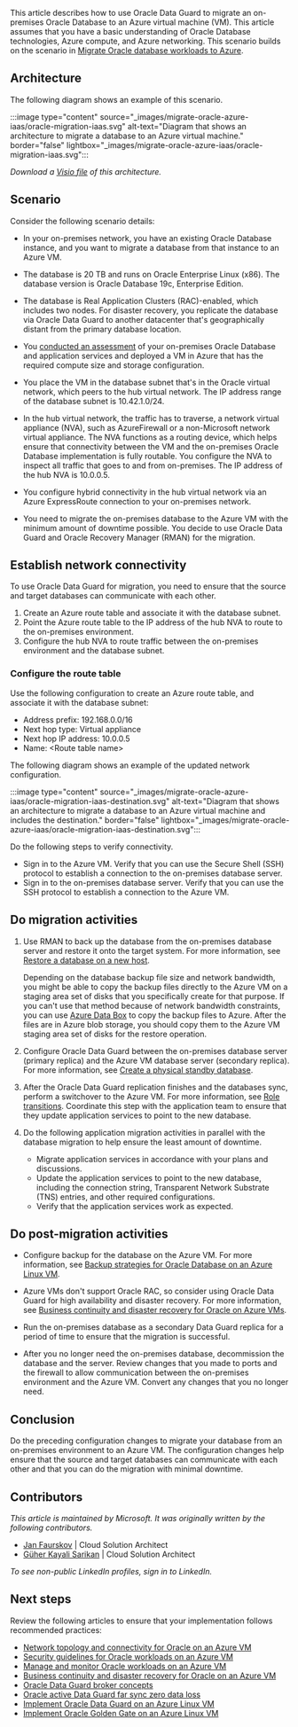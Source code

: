 This article describes how to use Oracle Data Guard to migrate an on-premises Oracle Database to an Azure virtual machine (VM). This article assumes that you have a basic understanding of Oracle Database technologies, Azure compute, and Azure networking. This scenario builds on the scenario in [Migrate Oracle database workloads to Azure](topic-migrate-oracle-azure.yml).

## Architecture

The following diagram shows an example of this scenario.

:::image type="content" source="_images/migrate-oracle-azure-iaas/oracle-migration-iaas.svg" alt-text="Diagram that shows an architecture to migrate a database to an Azure virtual machine." border="false" lightbox="_images/migrate-oracle-azure-iaas/oracle-migration-iaas.svg":::

*Download a [Visio file](https://arch-center.azureedge.net/oracle-migration-iaas.vsdx) of this architecture.*

## Scenario

Consider the following scenario details:

- In your on-premises network, you have an existing Oracle Database instance, and you want to migrate a database from that instance to an Azure VM.

- The database is 20 TB and runs on Oracle Enterprise Linux (x86). The database version is Oracle Database 19c, Enterprise Edition.
- The database is Real Application Clusters (RAC)-enabled, which includes two nodes. For disaster recovery, you replicate the database via Oracle Data Guard to another datacenter that's geographically distant from the primary database location.
- You [conducted an assessment](/azure/cloud-adoption-framework/scenarios/oracle-iaas/oracle-capacity-planning#overall-performance-considerations) of your on-premises Oracle Database and application services and deployed a VM in Azure that has the required compute size and storage configuration.
- You place the VM in the database subnet that's in the Oracle virtual network, which peers to the hub virtual network. The IP address range of the database subnet is 10.42.1.0/24.
- In the hub virtual network, the traffic has to traverse, a network virtual appliance (NVA), such as AzureFirewall or a non-Microsoft network virtual appliance. The NVA functions as a routing device, which helps ensure that connectivity between the VM and the on-premises Oracle Database implementation is fully routable. You configure the NVA to inspect all traffic that goes to and from on-premises. The IP address of the hub NVA is 10.0.0.5.
- You configure hybrid connectivity in the hub virtual network via an Azure ExpressRoute connection to your on-premises network.
- You need to migrate the on-premises database to the Azure VM with the minimum amount of downtime possible. You decide to use Oracle Data Guard and Oracle Recovery Manager (RMAN) for the migration.

## Establish network connectivity

To use Oracle Data Guard for migration, you need to ensure that the source and target databases can communicate with each other.

1. Create an Azure route table and associate it with the database subnet.
1. Point the Azure route table to the IP address of the hub NVA to route to the on-premises environment.
1. Configure the hub NVA to route traffic between the on-premises environment and the database subnet.

### Configure the route table

Use the following configuration to create an Azure route table, and associate it with the database subnet:
  - Address prefix: 192.168.0.0/16
  - Next hop type: Virtual appliance
  - Next hop IP address: 10.0.0.5
  - Name: \<Route table name\>

The following diagram shows an example of the updated network configuration.

:::image type="content" source="_images/migrate-oracle-azure-iaas/oracle-migration-iaas-destination.svg" alt-text="Diagram that shows an architecture to migrate a database to an Azure virtual machine and includes the destination." border="false" lightbox="_images/migrate-oracle-azure-iaas/oracle-migration-iaas-destination.svg":::

Do the following steps to verify connectivity.

- Sign in to the Azure VM. Verify that you can use the Secure Shell (SSH) protocol to establish a connection to the on-premises database server.
- Sign in to the on-premises database server. Verify that you can use the SSH protocol to establish a connection to the Azure VM.

## Do migration activities

1. Use RMAN to back up the database from the on-premises database server and restore it onto the target system. For more information, see [Restore a database on a new host](https://docs.oracle.com/en/database/oracle/oracle-database/19/bradv/rman-recovery-advanced.html#GUID-6B71E7DF-A2B6-44F5-A8D5-B184BB41A768).

   Depending on the database backup file size and network bandwidth, you might be able to copy the backup files directly to the Azure VM on a staging area set of disks that you specifically create for that purpose. If you can't use that method because of network bandwidth constraints, you can use [Azure Data Box](/azure/databox/data-box-overview) to copy the backup files to Azure. After the files are in Azure blob storage, you should copy them to the Azure VM staging area set of disks for the restore operation.

2. Configure Oracle Data Guard between the on-premises database server (primary replica) and the Azure VM database server (secondary replica). For more information, see [Create a physical standby database](https://docs.oracle.com/en/database/oracle/oracle-database/19/sbydb/creating-oracle-data-guard-physical-standby.html#GUID-B511FB6E-E3E7-436D-94B5-071C37550170).
3. After the Oracle Data Guard replication finishes and the databases sync, perform a switchover to the Azure VM. For more information, see [Role transitions](https://docs.oracle.com/en/database/oracle/oracle-database/19/sbydb/managing-oracle-data-guard-role-transitions.html#GUID-66282DCD-5E7B-43C2-ADA1-03342E2750A0). Coordinate this step with the application team to ensure that they update application services to point to the new database.
4. Do the following application migration activities in parallel with the database migration to help ensure the least amount of downtime.
    - Migrate application services in accordance with your plans and discussions.
    - Update the application services to point to the new database, including the connection string, Transparent Network Substrate (TNS) entries, and other required configurations.
    - Verify that the application services work as expected.

## Do post-migration activities

- Configure backup for the database on the Azure VM. For more information, see [Backup strategies for Oracle Database on an Azure Linux VM](/azure/virtual-machines/workloads/oracle/oracle-database-backup-strategies).

- Azure VMs don't support Oracle RAC, so consider using Oracle Data Guard for high availability and disaster recovery. For more information, see [Business continuity and disaster recovery for Oracle on Azure VMs](/azure/cloud-adoption-framework/scenarios/oracle-iaas/oracle-disaster-recovery-iaas).
- Run the on-premises database as a secondary Data Guard replica for a period of time to ensure that the migration is successful.
- After you no longer need the on-premises database, decommission the database and the server. Review changes that you made to ports and the firewall to allow communication between the on-premises environment and the Azure VM. Convert any changes that you no longer need.

## Conclusion

Do the preceding configuration changes to migrate your database from an on-premises environment to an Azure VM. The configuration changes help ensure that the source and target databases can communicate with each other and that you can do the migration with minimal downtime.

## Contributors

*This article is maintained by Microsoft. It was originally written by the following contributors.*

- [Jan Faurskov](https://www.linkedin.com/in/jfaurskov) | Cloud Solution Architect
- [Güher Kayali Sarikan](https://www.linkedin.com/in/guherkayali) | Cloud Solution Architect

*To see non-public LinkedIn profiles, sign in to LinkedIn.*

## Next steps

Review the following articles to ensure that your implementation follows recommended practices:

- [Network topology and connectivity for Oracle on an Azure VM](/azure/cloud-adoption-framework/scenarios/oracle-iaas/oracle-network-topology-iaas)
- [Security guidelines for Oracle workloads on an Azure VM](/azure/cloud-adoption-framework/scenarios/oracle-iaas/oracle-security-overview-iaas)
- [Manage and monitor Oracle workloads on an Azure VM](/azure/cloud-adoption-framework/scenarios/oracle-iaas/oracle-manage-monitor-iaas)
- [Business continuity and disaster recovery for Oracle on an Azure VM](/azure/cloud-adoption-framework/scenarios/oracle-iaas/oracle-disaster-recovery-iaas)
- [Oracle Data Guard broker concepts](https://docs.oracle.com/en/database/oracle/oracle-database/12.2/dgbkr/oracle-data-guard-broker-concepts.html)
- [Oracle active Data Guard far sync zero data loss](https://www.oracle.com/docs/tech/database/disaster-recovery.pdf)
- [Implement Oracle Data Guard on an Azure Linux VM](/azure/virtual-machines/workloads/oracle/configure-oracle-dataguard)
- [Implement Oracle Golden Gate on an Azure Linux VM](/azure/virtual-machines/workloads/oracle/configure-oracle-golden-gate)
